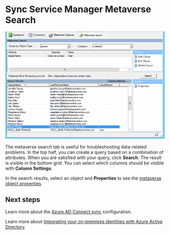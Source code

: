 <properties
    pageTitle="The Azure AD Connect Sync Service Manager Metaverse Search| Azure'"
    description="Understand the Metaverse Search tab in the Synchronization Service Manager for Azure AD Connect."
    services="active-directory"
    documentationcenter=""
    author="andkjell"
    manager="femila"
    editor="" />
    
<tags
    ms.assetid="20234dd4-3328-4817-b7ff-268f953d376d"
    ms.service="active-directory"
    ms.workload="identity"
    ms.tgt_pltfrm="na"
    ms.devlang="na"
    ms.topic="article"
    ms.date="02/27/2017"
    wacn.date=""
    ms.author="billmath" />

# Sync Service Manager Metaverse Search

![Sync Service Manager](./media/active-directory-aadconnectsync-service-manager-ui/mvsearch.png)

The metaverse search tab is useful for troubleshooting data-related problems. In the top half, you can create a query based on a combination of attributes. When you are satisfied with your query, click **Search**. The result is visible in the bottom grid. You can select which columns should be visible with **Column Settings**.

In the search results, select an object and **Properties** to see the [metaverse object properties](/documentation/articles/active-directory-aadconnectsync-troubleshoot-object-not-syncing/#metaverse-object-properties/).

## Next steps
Learn more about the [Azure AD Connect sync](/documentation/articles/active-directory-aadconnectsync-whatis/) configuration.

Learn more about [Integrating your on-premises identities with Azure Active Directory](/documentation/articles/active-directory-aadconnect/).
